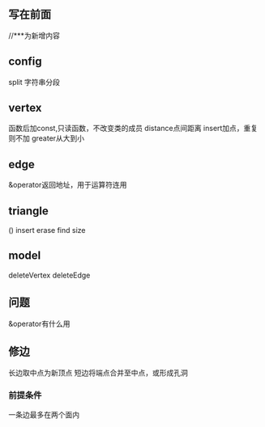 ## 写在前面
//***为新增内容
## config
split 字符串分段
## vertex
函数后加const,只读函数，不改变类的成员
distance点间距离
insert加点，重复则不加
greater从大到小
## edge
&operator返回地址，用于运算符连用
## triangle
()
insert
erase
find
size
## model
deleteVertex
deleteEdge

## 问题
&operator有什么用

## 修边
长边取中点为新顶点
短边将端点合并至中点，或形成孔洞
### 前提条件
一条边最多在两个面内